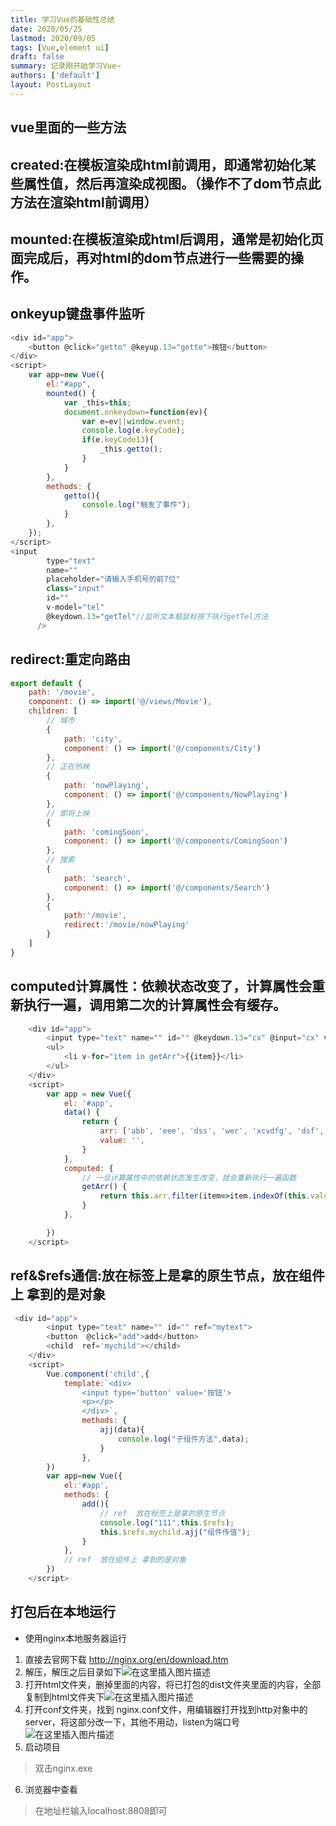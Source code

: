 ```yaml
---
title: 学习Vue的基础性总结
date: 2020/05/25
lastmod: 2020/09/05
tags: [Vue,element ui]
draft: false
summary: 记录刚开始学习Vue~
authors: ['default']
layout: PostLayout
---
```

## vue里面的一些方法
## created:在模板渲染成html前调用，即通常初始化某些属性值，然后再渲染成视图。（操作不了dom节点此方法在渲染html前调用）

## mounted:在模板渲染成html后调用，通常是初始化页面完成后，再对html的dom节点进行一些需要的操作。
## onkeyup键盘事件监听

```javascript
<div id="app">
    <button @click="getto" @keyup.13="getto">按钮</button>
</div>
<script>
    var app=new Vue({
        el:"#app",
        mounted() {
            var _this=this;
            document.onkeydown=function(ev){
                var e=ev||window.event;
                console.log(e.keyCode);
                if(e.keyCode13){
                    _this.getto();
                }
            }
        },
        methods: {
            getto(){
                console.log("触发了事件");
            }
        },
    });
</script>
<input
        type="text"
        name=""
        placeholder="请输入手机号的前7位"
        class="input"
        id=""
        v-model="tel"
        @keydown.13="getTel"//监听文本框鼠标按下执行getTel方法
      />
```
## redirect:重定向路由

```javascript
export default {
    path: '/movie',
    component: () => import('@/views/Movie'),
    children: [
        // 城市
        {
            path: 'city',
            component: () => import('@/components/City')
        },
        // 正在热映
        {
            path: 'nowPlaying',
            component: () => import('@/components/NowPlaying')
        },
        // 即将上映
        {
            path: 'comingSoon',
            component: () => import('@/components/ComingSoon')
        },
        // 搜索
        {
            path: 'search',
            component: () => import('@/components/Search')
        },
        {
            path:'/movie',
            redirect:'/movie/nowPlaying'
        }
    ]
}
```
## computed计算属性：依赖状态改变了，计算属性会重新执行一遍，调用第二次的计算属性会有缓存。

```javascript
    <div id="app">
        <input type="text" name="" id="" @keydown.13="cx" @input="cx" v-model="value">
        <ul>
            <li v-for="item in getArr">{{item}}</li>
        </ul>
    </div>
    <script>
        var app = new Vue({
            el: '#app',
            data() {
                return {
                    arr: ['abb', 'eee', 'dss', 'wer', 'xcvdfg', 'dsf', 'aa', 'echo'],
                    value: '',
                }
            },
            computed: {
                // 一旦计算属性中的依赖状态发生改变，就会重新执行一遍函数
                getArr() {
                    return this.arr.filter(item=>item.indexOf(this.value)>-1);
                }
            },

        })
    </script>
```
## ref&$refs通信:放在标签上是拿的原生节点，放在组件上 拿到的是对象

```javascript
 <div id="app">
        <input type="text" name="" id="" ref="mytext">
        <button  @click="add">add</button>
        <child  ref='mychild'></child>
    </div>
    <script>
        Vue.component('child',{
            template:`<div>
                <input type='button' value='按钮'>
                <p></p>
                </div>`,
                methods: {
                    ajj(data){
                        console.log("子组件方法",data);
                    }
                },
        })
        var app=new Vue({
            el:'#app',
            methods: {
                add(){
                    // ref  放在标签上是拿的原生节点
                    console.log("111",this.$refs);
                    this.$refs.mychild.ajj("组件传值");
                }
            },
            // ref  放在组件上 拿到的是对象
        })
    </script>
```
## 打包后在本地运行

- 使用nginx本地服务器运行
 1. 直接去官网下载    http://nginx.org/en/download.htm
 2. 解压，解压之后目录如下![在这里插入图片描述](https://img-blog.csdnimg.cn/20201023193358360.png?x-oss-process=image/watermark,type_ZmFuZ3poZW5naGVpdGk,shadow_10,text_aHR0cHM6Ly9ibG9nLmNzZG4ubmV0L3FxXzQzNDkwMzcy,size_16,color_FFFFFF,t_70#pic_center)
 3. 打开html文件夹，删掉里面的内容，将已打包的dist文件夹里面的内容，全部复制到html文件夹下![在这里插入图片描述](https://img-blog.csdnimg.cn/20201023193501832.png#pic_center)
 4. 打开conf文件夹，找到 nginx.conf文件，用编辑器打开找到http对象中的server，将这部分改一下，其他不用动，listen为端口号![在这里插入图片描述](https://img-blog.csdnimg.cn/20201023193819899.png?x-oss-process=image/watermark,type_ZmFuZ3poZW5naGVpdGk,shadow_10,text_aHR0cHM6Ly9ibG9nLmNzZG4ubmV0L3FxXzQzNDkwMzcy,size_16,color_FFFFFF,t_70#pic_center)
 5. 启动项目 
 >双击nginx.exe
 6. 浏览器中查看
 >在地址栏输入localhost:8808即可
